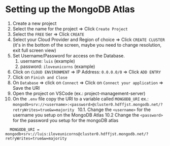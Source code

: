# Setting up the MongoDB Atlas

1. Create a new project
2. Select the name for the project => Click `Create Project`
3. Select the `FREE` tier => Click `CREATE`
4. Select your Cloud Provider and Region of choice => Click `CREATE CLUSTER` (it's in the bottom of the screen, maybe you need to change resolution, exit full screen view)
5. Set Username/Password for access on the Database.
    1. username: `luis` (example)
    2. password: `iloveunicorns` (example)
6. Click on `CLOUD ENVIRONMENT` => IP Address: `0.0.0.0/0` => Click `ADD ENTRY`
7. Click on `Finish and Close`
8. On `Database` => click on `Connect` => Click on `Connect your application` => Save the URI
9. Open the project on VSCode (ex.: project-management-server)
10. On the `.env` file copy the URI to a variable called `MONGODB_URI` ex.: `mongodb+srv://<username>:<password>@cluster0.hdffjst.mongodb.net/?retryWrites=true&w=majority
`
  10.1. Change the `<username>` for the username you setup on the MongoDB Atlas
  10.2 Change the `<password>` for the password you setup for the mongoDB atlas

```env
  MONGODB_URI = mongodb+srv://luis:iloveunicorns@cluster0.hdffjst.mongodb.net/?retryWrites=true&w=majority
```
